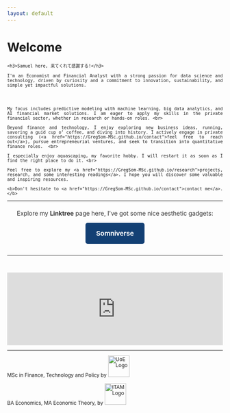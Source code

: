 ```yaml
---
layout: default
---
```

# Welcome

<div style="text-align: justify;font-size:smaller; margin-bottom: 20px;">

    <h3>Samuel here, 来てくれて感謝する!</h3>

    I'm an Economist and Financial Analyst with a strong passion for data science and technology, driven by curiosity and a commitment to innovation, sustainability, and simple yet impactful solutions.




    My focus includes predictive modeling with machine learning, big data analytics, and AI financial market solutions. I am eager to apply my skills in the private financial sector, whether in research or hands-on roles. <br>

    Beyond finance and technology, I enjoy exploring new business ideas, running, savoring a guid cup o’ coffee, and diving into history. I actively engage in private consulting (<a href="https://GregSom-MSc.github.io/contact">feel free to reach out</a>), pursue entrepreneurial ventures, and seek to transition into quantitative finance roles.  <br>

    I especially enjoy aquascaping, my favorite hobby. I will restart it as soon as I find the right place to do it. <br>

    Feel free to explore my <a href="https://GregSom-MSc.github.io/research">projects, research, and some interesting readings</a>. I hope you will discover some valuable and inspiring resources.
    
    <b>Don't hesitate to <a href="https://GregSom-MSc.github.io/contact">contact me</a>. </b>
    
    
<hr>
<div style="text-align: center; margin-top: 20px;">
    <p style="font-size: 1.2em; color: #333;">Explore my <strong>Linktree</strong> page here, I've got some nice aesthetic gadgets: </p>
    <a href="https://linktr.ee/somniverse" target="_blank"
       style="display: inline-block; padding: 15px 25px; cursor: pointer; background-color: #134074; color: white; text-decoration: none; font-size: 1.3em; border-radius: 5px; font-weight: bold;">
        Somniverse
    </a>
</div>
<br>
<hr>
<br><br>

<div style="text-align: center;">
    <iframe src="https://ghchart.rshah.org/GregSom-MSc" frameborder="0" scrolling="no" width="100%" height="170px" style="max-width: 600px; margin: auto;"></iframe>
</div>
<hr>

<p>
  MSc in Finance, Technology and Policy by  <a href="https://www.ed.ac.uk/"></a>
  <img src="https://tinderboxcollective.org/wp-content/uploads/2020/11/UoE-Stacked-Colour-white-background-logo.png" alt="UoE Logo" width="50">
</p>
<p>
  BA Economics, MA Economic Theory, by  <a href="https://www.itam.mx/en"></a>
  <img src="https://upload.wikimedia.org/wikipedia/commons/thumb/d/d9/Logo_del_ITAM.svg/640px-Logo_del_ITAM.svg.png" alt="ITAM Logo" width="50">
</p>
